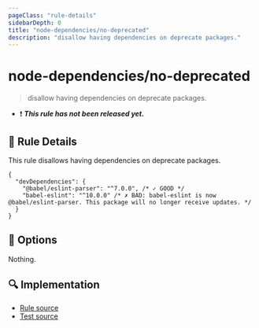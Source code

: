 ```yaml
---
pageClass: "rule-details"
sidebarDepth: 0
title: "node-dependencies/no-deprecated"
description: "disallow having dependencies on deprecate packages."
---
```

# node-dependencies/no-deprecated

> disallow having dependencies on deprecate packages.

- :exclamation: <badge text="This rule has not been released yet." vertical="middle" type="error"> ***This rule has not been released yet.*** </badge>

## :book: Rule Details

This rule disallows having dependencies on deprecate packages.

```json5
{
  "devDependencies": {
    "@babel/eslint-parser": "^7.0.0", /* ✓ GOOD */
    "babel-eslint": "^10.0.0" /* ✗ BAD: babel-eslint is now @babel/eslint-parser. This package will no longer receive updates. */
  }
}
```

</eslint-code-block>

## :wrench: Options

Nothing.

## :mag: Implementation

- [Rule source](https://github.com/ota-meshi/eslint-plugin-node-dependencies/blob/master/lib/rules/no-deprecated.ts)
- [Test source](https://github.com/ota-meshi/eslint-plugin-node-dependencies/blob/master/tests/lib/rules/no-deprecated.ts)
